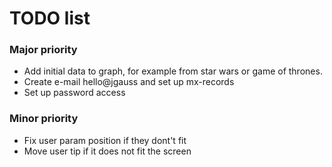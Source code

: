 # TODO list

### Major priority
- Add initial data to graph, for example from star wars or game of thrones.
- Create e-mail hello@jgauss and set up mx-records
- Set up password access

### Minor priority
- Fix user param position if they dont't fit
- Move user tip if it does not fit the screen
